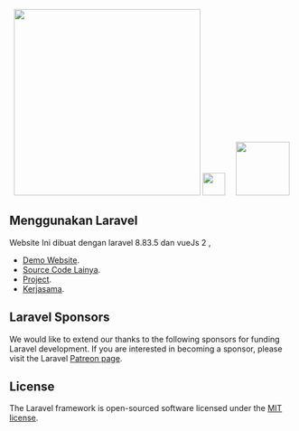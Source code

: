 <p align="center"><a href="https://laravel.com" target="_blank"><img src="https://raw.githubusercontent.com/laravel/art/master/logo-lockup/5%20SVG/2%20CMYK/1%20Full%20Color/laravel-logolockup-cmyk-red.svg" width="330"></a>  <img src="https://icons.veryicon.com/png/o/business/black-blue-linear-business-icon/plus-37.png" width="40"> &nbsp; &nbsp; <a href="https://v2.vuejs.org/" target="_blank"><img src="https://v2.vuejs.org/images/logo.svg" width="95"></a></p>

## Menggunakan Laravel

Website Ini dibuat dengan laravel 8.83.5 dan vueJs 2 ,

-   [Demo Website](https://fauziagustian.com/).
-   [Source Code Lainya](https://fauziagustian.com/).
-   [Project](https://fauziagustian.com/).
-   [Kerjasama](https://fauziagustian.com/).

## Laravel Sponsors

We would like to extend our thanks to the following sponsors for funding Laravel development. If you are interested in becoming a sponsor, please visit the Laravel [Patreon page](https://patreon.com/taylorotwell).

## License

The Laravel framework is open-sourced software licensed under the [MIT license](https://opensource.org/licenses/MIT).
